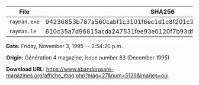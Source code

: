 | File | SHA256 |
| ---- | ------ |
| `rayman.exe` | 94236853b787a560cabf1c3101f6ec1d1c8f201c393b96094103c0f313b0113c |
| `rayman.le` | 610c35a7d96815acda247531fee93e0120f7b93df7332a0ba629e945080195d0 |

**Date:** Friday, November 3, 1995 — 2:54:20 p.m.

**Origin:** Génération 4 magazine, issue number 83 (December 1995)

**Download URL:** https://www.abandonware-magazines.org/affiche_mag.php?mag=27&num=5126&images=oui
